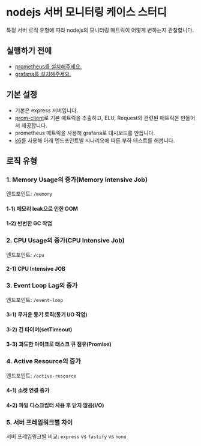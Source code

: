# nodejs 서버 모니터링 케이스 스터디

특정 서버 로직 유형에 따라 nodejs의 모니터링 매트릭이 어떻게 변하는지 관찰합니다.

## 실행하기 전에

- [prometheus를 설치해주세요.](https://prometheus.io/docs/prometheus/latest/installation/)
- [grafana를 설치해주세요.](https://grafana.com/docs/grafana/latest/setup-grafana/installation/)

## 기본 설정

- 기본은 express 서버입니다.
- [prom-client](https://github.com/siimon/prom-client)로 기본 매트릭을 추출하고, ELU, Request와 관련된 매트릭은 만들어서 제공합니다.
- prometheus 매트릭을 사용해 grafana로 대시보드를 만듭니다.
- [k6](https://k6.io/)를 사용해 아래 엔드포인트별 시나리오에 따른 부하 테스트를 해봅니다.

## 로직 유형

### 1. Memory Usage의 증가(Memory Intensive Job)

엔드포인트: `/memory`

#### 1-1) 메모리 leak으로 인한 OOM

#### 1-2) 빈번한 GC 작업

### 2. CPU Usage의 증가(CPU Intensive Job)

엔드포인트: `/cpu`

#### 2-1) CPU Intensive JOB

### 3. Event Loop Lag의 증가

엔드포인트: `/event-loop`

#### 3-1) 무거운 동기 로직(동기 I/O 작업)

#### 3-2) 긴 타이머(setTimeout)

#### 3-3) 과도한 마이크로 태스크 큐 점유(Promise)

### 4. Active Resource의 증가

엔드포인트: `/active-resource`

#### 4-1) 소켓 연결 증가

#### 4-2) 파일 디스크립터 사용 후 닫지 않음(I/O)

### 5. 서버 프레임워크별 차이

서버 프레임워크별 비교: `express` vs `fastify` vs `hono`
